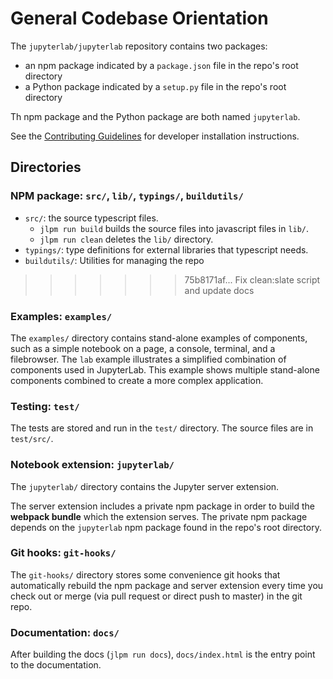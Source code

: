 # General Codebase Orientation

The `jupyterlab/jupyterlab` repository contains two packages:

- an npm package indicated by a `package.json` file in the repo's root directory
- a Python package indicated by a `setup.py` file in the repo's root directory

Th npm package and the Python package are both named `jupyterlab`.

See the [Contributing Guidelines](https://github.com/jupyterlab/jupyterlab/blob/master/CONTRIBUTING.md) for developer installation instructions.


## Directories

### NPM package: `src/`, `lib/`, `typings/`, `buildutils/`

* `src/`: the source typescript files.
    - `jlpm run build` builds the source files into javascript files in `lib/`.
    - `jlpm run clean` deletes the `lib/` directory.
* `typings/`: type definitions for external libraries that typescript needs.
* `buildutils/`: Utilities for managing the repo
>>>>>>> 75b8171af... Fix clean:slate script and update docs

### Examples: `examples/`

The `examples/` directory contains stand-alone examples of components,
such as a simple notebook on a page, a console, terminal, and a filebrowser.
The `lab` example illustrates a simplified combination of components used in
JupyterLab. This example shows multiple stand-alone components combined to
create a more complex application.

### Testing: `test/`

The tests are stored and run in the `test/` directory. The source files are in
`test/src/`.

### Notebook extension: `jupyterlab/`

The `jupyterlab/` directory contains the Jupyter server extension.

The server extension includes a private npm package in order to build the
**webpack bundle** which the extension serves. The private npm package depends
on the `jupyterlab` npm package found in the repo's root directory.

### Git hooks: `git-hooks/`

The `git-hooks/` directory stores some convenience git hooks that automatically
rebuild the npm package and server extension every time you check out or merge
(via pull request or direct push to master) in the git repo.

### Documentation: `docs/`

After building the docs (`jlpm run docs`), `docs/index.html` is the entry
point to the documentation.

